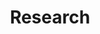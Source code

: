 ---
title: Research
type: landing

# Optional banner image (relative to `assets/media/` folder).
banner:
  caption: ''
  image: ''

design:
  # Choose a listing view
  view: card
  # Choose single or dual column layout
  columns: '2'
---